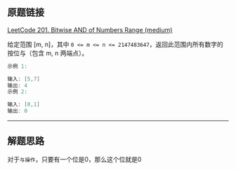 ## 原题链接

[LeetCode 201. Bitwise AND of Numbers Range (medium)](https://leetcode-cn.com/problems/bitwise-and-of-numbers-range/)

给定范围 [m, n]，其中 `0 <= m <= n <= 2147483647`，返回此范围内所有数字的按位与（包含 m, n 两端点）。

```cpp
示例 1: 

输入: [5,7]
输出: 4
示例 2:

输入: [0,1]
输出: 0
```

---

## 解题思路

对于`与操作`，只要有一个位是0，那么这个位就是0

## 